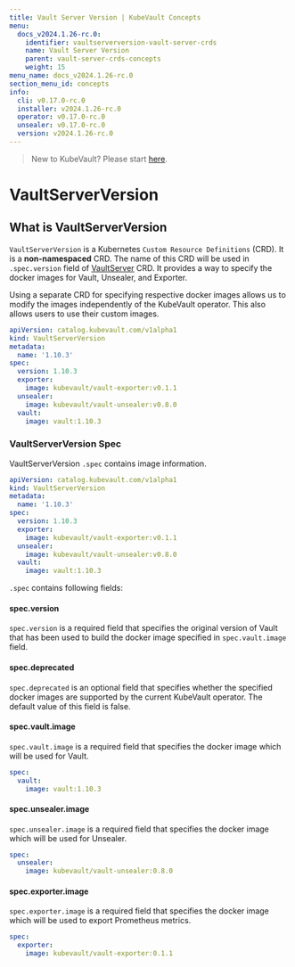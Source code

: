 ```yaml
---
title: Vault Server Version | KubeVault Concepts
menu:
  docs_v2024.1.26-rc.0:
    identifier: vaultserverversion-vault-server-crds
    name: Vault Server Version
    parent: vault-server-crds-concepts
    weight: 15
menu_name: docs_v2024.1.26-rc.0
section_menu_id: concepts
info:
  cli: v0.17.0-rc.0
  installer: v2024.1.26-rc.0
  operator: v0.17.0-rc.0
  unsealer: v0.17.0-rc.0
  version: v2024.1.26-rc.0
---
```


> New to KubeVault? Please start [here](/docs/v2024.1.26-rc.0/concepts/README).

# VaultServerVersion

## What is VaultServerVersion

`VaultServerVersion` is a Kubernetes `Custom Resource Definitions` (CRD). It is a **non-namespaced** CRD. The name of this CRD will be used in `.spec.version` field of [VaultServer](/docs/v2024.1.26-rc.0/concepts/vault-server-crds/vaultserver) CRD. It provides a way to specify the docker images for Vault, Unsealer, and Exporter.

Using a separate CRD for specifying respective docker images allows us to modify the images independently of the KubeVault operator. This also allows users to use their custom images.

```yaml
apiVersion: catalog.kubevault.com/v1alpha1
kind: VaultServerVersion
metadata:
  name: '1.10.3'
spec:
  version: 1.10.3
  exporter:
    image: kubevault/vault-exporter:v0.1.1
  unsealer:
    image: kubevault/vault-unsealer:v0.8.0
  vault:
    image: vault:1.10.3
```

### VaultServerVersion Spec

VaultServerVersion `.spec` contains image information.

```yaml
apiVersion: catalog.kubevault.com/v1alpha1
kind: VaultServerVersion
metadata:
  name: '1.10.3'
spec:
  version: 1.10.3
  exporter:
    image: kubevault/vault-exporter:v0.1.1
  unsealer:
    image: kubevault/vault-unsealer:v0.8.0
  vault:
    image: vault:1.10.3
```

`.spec` contains following fields:

#### spec.version

`spec.version` is a required field that specifies the original version of Vault that has been used to build the docker image specified in `spec.vault.image` field.

#### spec.deprecated

`spec.deprecated` is an optional field that specifies whether the specified docker images are supported by the current KubeVault operator. The default value of this field is false.

#### spec.vault.image

`spec.vault.image` is a required field that specifies the docker image which will be used for Vault.

```yaml
spec:
  vault:
    image: vault:1.10.3
```

#### spec.unsealer.image

`spec.unsealer.image` is a required field that specifies the docker image which will be used for Unsealer.

```yaml
spec:
  unsealer:
    image: kubevault/vault-unsealer:0.8.0
```

#### spec.exporter.image

`spec.exporter.image` is a required field that specifies the docker image which will be used to export Prometheus metrics.

```yaml
spec:
  exporter:
    image: kubevault/vault-exporter:0.1.1
```

